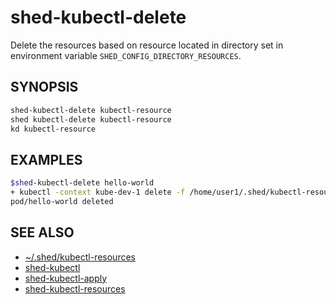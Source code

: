 # shed-kubectl-delete

Delete the resources based on resource located in directory set in environment variable `SHED_CONFIG_DIRECTORY_RESOURCES`.

## SYNOPSIS

```bash
shed-kubectl-delete kubectl-resource
shed kubectl-delete kubectl-resource
kd kubectl-resource
```

## EXAMPLES

```bash
$shed-kubectl-delete hello-world
+ kubectl -context kube-dev-1 delete -f /home/user1/.shed/kubectl-resources/hello-world
pod/hello-world deleted
```

## SEE ALSO

- [~/.shed/kubectl-resources](directory-kubectl-resources.md)
- [shed-kubectl](shed-kubectl.md)
- [shed-kubectl-apply](shed-kubectl-apply.md)
- [shed-kubectl-resources](shed-kubectl-resources.md)
